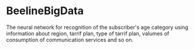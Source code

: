 # BeelineBigData

The neural network for recognition of the subscriber's age category using information about region, tarrif plan, type of tarrif plan, valumes of consumption of communication services and so on.
